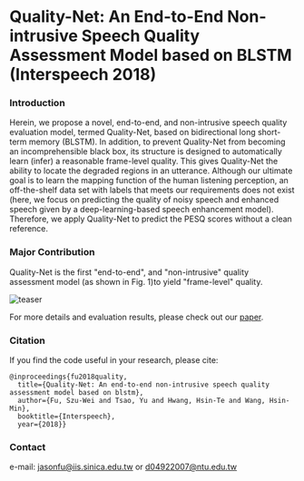 # Quality-Net: An End-to-End Non-intrusive Speech Quality Assessment Model based on BLSTM (Interspeech 2018)


### Introduction
Herein, we propose a novel, end-to-end, and non-intrusive speech quality evaluation model, termed Quality-Net, based on bidirectional long short-term memory (BLSTM). In addition, to prevent Quality-Net from becoming an incomprehensible black box, its structure is designed to automatically learn (infer) a reasonable frame-level quality. This gives Quality-Net the ability to locate the degraded regions in an utterance. Although our ultimate goal is to learn the mapping function of the human listening perception, an off-the-shelf data set with labels that meets our requirements does not exist (here, we focus on predicting the quality of noisy speech and enhanced speech given by a deep-learning-based speech enhancement model). Therefore, we apply Quality-Net to predict the PESQ scores without a clean reference.


### Major Contribution
Quality-Net is the first "end-to-end", and "non-intrusive" quality
assessment model (as shown in Fig. 1)to yield "frame-level" quality.


![teaser](https://github.com/JasonSWFu/Quality-Net/blob/master/images/Quality_Net.png)



For more details and evaluation results, please check out our  [paper](https://arxiv.org/ftp/arxiv/papers/1808/1808.05344.pdf).



### Citation

If you find the code useful in your research, please cite:
    
    @inproceedings{fu2018quality,
      title={Quality-Net: An end-to-end non-intrusive speech quality assessment model based on blstm},
      author={Fu, Szu-Wei and Tsao, Yu and Hwang, Hsin-Te and Wang, Hsin-Min},
      booktitle={Interspeech},
      year={2018}}
    
### Contact

e-mail: jasonfu@iis.sinica.edu.tw or d04922007@ntu.edu.tw

